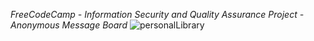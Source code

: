 *FreeCodeCamp - Information Security and Quality Assurance Project - Anonymous Message Board*
![personalLibrary](https://user-images.githubusercontent.com/55439246/83590181-800a6b80-a598-11ea-93ec-37335ff8238c.png)
